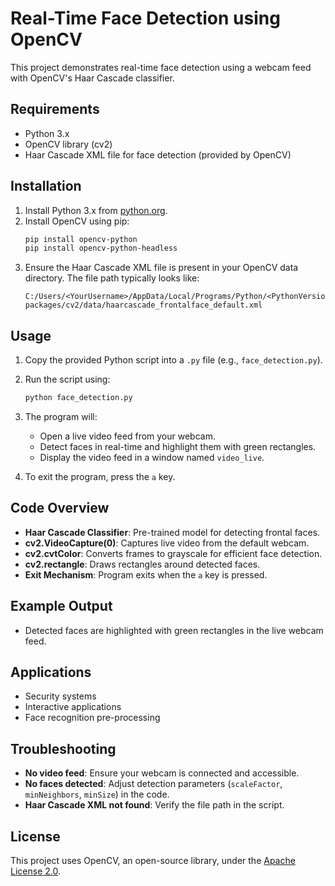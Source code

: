 # Real-Time Face Detection using OpenCV

This project demonstrates real-time face detection using a webcam feed with OpenCV's Haar Cascade classifier.

## Requirements

- Python 3.x
- OpenCV library (cv2)
- Haar Cascade XML file for face detection (provided by OpenCV)

## Installation

1. Install Python 3.x from [python.org](https://www.python.org/).
2. Install OpenCV using pip:
   ```bash
   pip install opencv-python
   pip install opencv-python-headless
   ```
3. Ensure the Haar Cascade XML file is present in your OpenCV data directory. The file path typically looks like:
   ```
   C:/Users/<YourUsername>/AppData/Local/Programs/Python/<PythonVersion>/Lib/site-packages/cv2/data/haarcascade_frontalface_default.xml
   ```

## Usage

1. Copy the provided Python script into a `.py` file (e.g., `face_detection.py`).
2. Run the script using:
   ```bash
   python face_detection.py
   ```
3. The program will:
   - Open a live video feed from your webcam.
   - Detect faces in real-time and highlight them with green rectangles.
   - Display the video feed in a window named `video_live`.

4. To exit the program, press the `a` key.

## Code Overview

- **Haar Cascade Classifier**: Pre-trained model for detecting frontal faces.
- **cv2.VideoCapture(0)**: Captures live video from the default webcam.
- **cv2.cvtColor**: Converts frames to grayscale for efficient face detection.
- **cv2.rectangle**: Draws rectangles around detected faces.
- **Exit Mechanism**: Program exits when the `a` key is pressed.

## Example Output

- Detected faces are highlighted with green rectangles in the live webcam feed.

## Applications

- Security systems
- Interactive applications
- Face recognition pre-processing

## Troubleshooting

- **No video feed**: Ensure your webcam is connected and accessible.
- **No faces detected**: Adjust detection parameters (`scaleFactor`, `minNeighbors`, `minSize`) in the code.
- **Haar Cascade XML not found**: Verify the file path in the script.

## License

This project uses OpenCV, an open-source library, under the [Apache License 2.0](https://www.apache.org/licenses/LICENSE-2.0).
